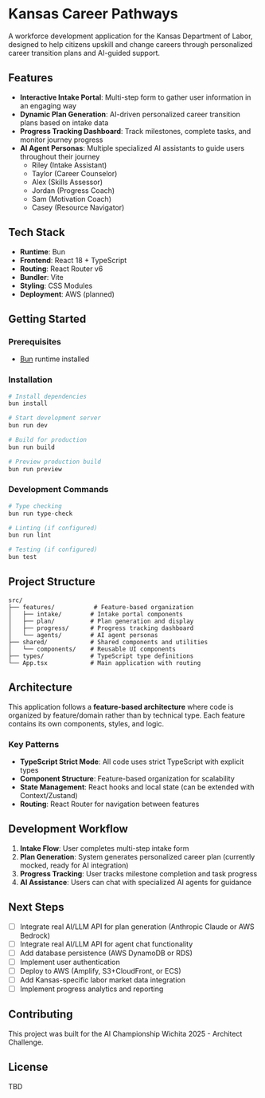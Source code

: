# Kansas Career Pathways

A workforce development application for the Kansas Department of Labor, designed to help citizens upskill and change careers through personalized career transition plans and AI-guided support.

## Features

- **Interactive Intake Portal**: Multi-step form to gather user information in an engaging way
- **Dynamic Plan Generation**: AI-driven personalized career transition plans based on intake data
- **Progress Tracking Dashboard**: Track milestones, complete tasks, and monitor journey progress
- **AI Agent Personas**: Multiple specialized AI assistants to guide users throughout their journey
  - Riley (Intake Assistant)
  - Taylor (Career Counselor)
  - Alex (Skills Assessor)
  - Jordan (Progress Coach)
  - Sam (Motivation Coach)
  - Casey (Resource Navigator)

## Tech Stack

- **Runtime**: Bun
- **Frontend**: React 18 + TypeScript
- **Routing**: React Router v6
- **Bundler**: Vite
- **Styling**: CSS Modules
- **Deployment**: AWS (planned)

## Getting Started

### Prerequisites

- [Bun](https://bun.sh) runtime installed

### Installation

```bash
# Install dependencies
bun install

# Start development server
bun run dev

# Build for production
bun run build

# Preview production build
bun run preview
```

### Development Commands

```bash
# Type checking
bun run type-check

# Linting (if configured)
bun run lint

# Testing (if configured)
bun test
```

## Project Structure

```
src/
├── features/           # Feature-based organization
│   ├── intake/        # Intake portal components
│   ├── plan/          # Plan generation and display
│   ├── progress/      # Progress tracking dashboard
│   └── agents/        # AI agent personas
├── shared/            # Shared components and utilities
│   └── components/    # Reusable UI components
├── types/             # TypeScript type definitions
└── App.tsx            # Main application with routing
```

## Architecture

This application follows a **feature-based architecture** where code is organized by feature/domain rather than by technical type. Each feature contains its own components, styles, and logic.

### Key Patterns

- **TypeScript Strict Mode**: All code uses strict TypeScript with explicit types
- **Component Structure**: Feature-based organization for scalability
- **State Management**: React hooks and local state (can be extended with Context/Zustand)
- **Routing**: React Router for navigation between features

## Development Workflow

1. **Intake Flow**: User completes multi-step intake form
2. **Plan Generation**: System generates personalized career plan (currently mocked, ready for AI integration)
3. **Progress Tracking**: User tracks milestone completion and task progress
4. **AI Assistance**: Users can chat with specialized AI agents for guidance

## Next Steps

- [ ] Integrate real AI/LLM API for plan generation (Anthropic Claude or AWS Bedrock)
- [ ] Integrate real AI/LLM API for agent chat functionality
- [ ] Add database persistence (AWS DynamoDB or RDS)
- [ ] Implement user authentication
- [ ] Deploy to AWS (Amplify, S3+CloudFront, or ECS)
- [ ] Add Kansas-specific labor market data integration
- [ ] Implement progress analytics and reporting

## Contributing

This project was built for the AI Championship Wichita 2025 - Architect Challenge.

## License

TBD
